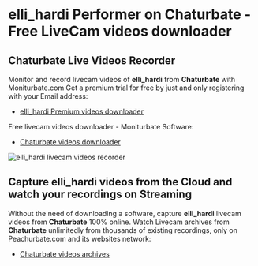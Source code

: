 # elli_hardi Performer on Chaturbate - Free LiveCam videos downloader

## Chaturbate Live Videos Recorder

Monitor and record livecam videos of **elli_hardi** from **Chaturbate** with Moniturbate.com
Get a premium trial for free by just and only registering with your Email address:
* [elli_hardi Premium videos downloader](https://moniturbate.com/request-demo-licence-key.html)

Free livecam videos downloader - Moniturbate Software:
* [Chaturbate videos downloader](https://moniturbate.com/moniturbate-download-software.html)

![elli_hardi livecam videos recorder](https://peachurnet.com/templates/moniturbate-software.png)


## Capture elli_hardi videos from the Cloud and watch your recordings on Streaming

Without the need of downloading a software, capture **elli_hardi** livecam videos from **Chaturbate** 100% online.
Watch Livecam archives from **Chaturbate** unlimitedly from thousands of existing recordings, only on Peachurbate.com and its websites network:
* [Chaturbate videos archives](https://peachurnet.com/)